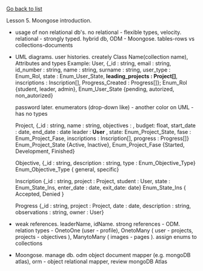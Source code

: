 
[Go back to list](../README.md)

Lesson 5. Moongose introduction.

 - usage of non relational db's. no relational - flexible types, velocity. relational - strongly typed.
   hybrid db, ODM - Moongose. tables-rows vs collections-documents
 - UML diagrams. user histories. creately
    Class Name(collection name), Attributes and types
    Example: User, {_id : string, email : string, id_number : string, name : string, surname : string,
                    user_type : Enum_Rol, state : Enum_User_State, **leading_projects : Project[]**, 
                    inscriptions : Inscription[], Progress_Created : Progress[]}; 
                    Enum_Rol {student, leader, admin}, Enum_User_State {pending, autorized, non_autorized}

    password later. enumerators (drop-down like) - another color on UML - has no types

    Project, {_id : string, name : string, objectives : , budget: float, start_date : date, end_date : date
                leader : **User** , state: Enum_Project_State, fase : Enum_Project_Fase, inscriptions : 
                Inscription[], progress : Progress[]}
                Enum_Project_State {Active, Inactive}, Enum_Project_Fase {Started, Development, Finished}

    Objective, {_id : string, description : string, type : Enum_Objective_Type}
                Enum_Objective_Type { general, specific}

    Inscription {_id : string, project : Project, student : User, state : Enum_State_Ins, enter_date : date, exit_date: date}
                Enum_State_Ins { Accepted, Denied } 

    Progress {_id : string, project : Project, date : date, description : string, observations : string, owner : User} 
 - weak references. leaderName, idName. strong references - ODM. relation types - OnetoOne (user - profile),
   OnetoMany ( user - projects, projects - objectives ), ManytoMany ( images - pages ). assign enums to collections

 - Moongose. manage db. odm object document mapper (e.g. mongoDB atlas), orm - object relational mapper, review mongoDB
   Atlas
